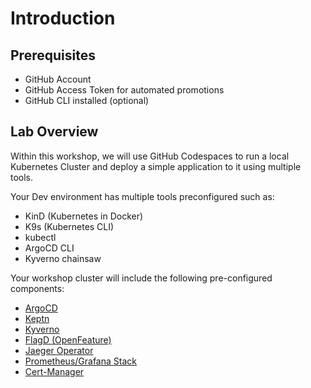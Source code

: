 # Introduction

## Prerequisites

- GitHub Account
- GitHub Access Token for automated promotions
- GitHub CLI installed (optional)

## Lab Overview

Within this workshop, we will use GitHub Codespaces to run a local Kubernetes Cluster and deploy a simple application to it using multiple tools.

Your Dev environment has multiple tools preconfigured such as:

- KinD (Kubernetes in Docker)
- K9s (Kubernetes CLI)
- kubectl
- ArgoCD CLI
- Kyverno chainsaw

Your workshop cluster will include the following pre-configured components:

- [ArgoCD](https://argoproj.github.io/argo-cd/)
- [Keptn](https://keptn.sh/)
- [Kyverno](https://kyverno.io/)
- [FlagD (OpenFeature)](https://openfeature.dev/)
- [Jaeger Operator](https://github.com/jaegertracing/jaeger-operator)
- [Prometheus/Grafana Stack](https://prometheus-operator.dev/)
- [Cert-Manager](https://cert-manager.io/)

